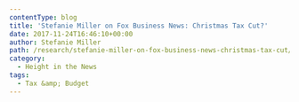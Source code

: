 ```yaml
---
contentType: blog
title: 'Stefanie Miller on Fox Business News: Christmas Tax Cut?'
date: 2017-11-24T16:46:10+00:00
author: Stefanie Miller
path: /research/stefanie-miller-on-fox-business-news-christmas-tax-cut/
category:
  - Height in the News
tags:
  - Tax &amp; Budget
---
```

<script type="text/javascript" src="http://video.foxbusiness.com/v/embed.js?id=5657243955001&w=466&h=263"></script>